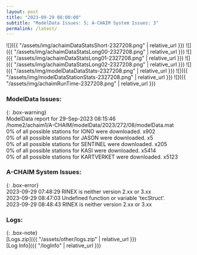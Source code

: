 ```yaml
---
layout: post
title: "2023-09-29 08:00:00"
subtitle: "ModelData Issues: 5; A-CHAIM System Issues: 3"
permalink: /latest/
---
```


![]({{ "/assets/img/achaimDataStatsShort-2327208.png" | relative_url }})
![]({{ "/assets/img/achaimDataStatsLong00-2327208.png" | relative_url }})
![]({{ "/assets/img/achaimDataStatsLong01-2327208.png" | relative_url }})
![]({{ "/assets/img/achaimDataStatsLong02-2327208.png" | relative_url }})
![]({{ "/assets/img/modelDataDataStats-2327208.png" | relative_url }})
![]({{ "/assets/img/modelDataStationStats-2327208.png" | relative_url }})
![]({{ "/assets/img/achaimRunTime-2327208.png" | relative_url }})


### ModelData Issues:  
  
{: .box-warning}  
 ModelData report for 29-Sep-2023 08:15:46   
 /home2/achaim1/A-CHAIM/modelData/2023/272/08/modelData.mat   
 0% of all possible stations for IONO were downloaded. x902   
 0% of all possible stations for JASON were downloaded. x5   
 0% of all possible stations for SENTINEL were downloaded. x205   
 0% of all possible stations for KASI were downloaded. x5414   
 0% of all possible stations for KARTVERKET were downloaded. x5123   
  
### A-CHAIM System Issues:  
  
{: .box-error}  
2023-09-29 07:48:29 RINEX is neither version 2.xx or 3.xx  
2023-09-29 08:47:03 Undefined function or variable 'tecStruct'.  
2023-09-29 08:48:43 RINEX is neither version 2.xx or 3.xx  

### Logs:  
  
{: .box-note}  
[Logs.zip]({{ "/assets/other/logs.zip" | relative_url }})  
[Log Info]({{ "/logInfo" | relative_url }})  
